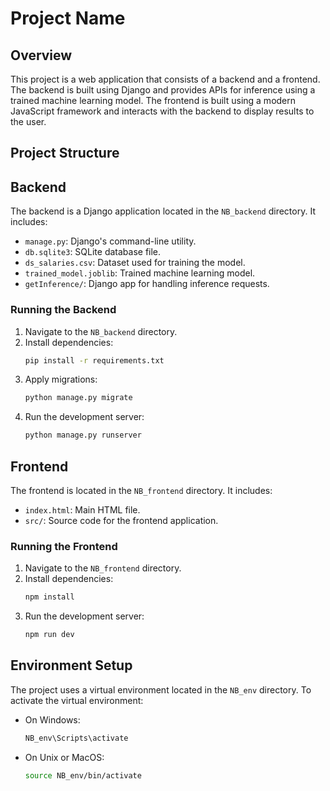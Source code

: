 # Project Name

## Overview
This project is a web application that consists of a backend and a frontend. The backend is built using Django and provides APIs for inference using a trained machine learning model. The frontend is built using a modern JavaScript framework and interacts with the backend to display results to the user.

## Project Structure


## Backend
The backend is a Django application located in the `NB_backend` directory. It includes:
- `manage.py`: Django's command-line utility.
- `db.sqlite3`: SQLite database file.
- `ds_salaries.csv`: Dataset used for training the model.
- `trained_model.joblib`: Trained machine learning model.
- `getInference/`: Django app for handling inference requests.

### Running the Backend
1. Navigate to the `NB_backend` directory.
2. Install dependencies:
    ```sh
    pip install -r requirements.txt
    ```
3. Apply migrations:
    ```sh
    python manage.py migrate
    ```
4. Run the development server:
    ```sh
    python manage.py runserver
    ```

## Frontend
The frontend is located in the `NB_frontend` directory. It includes:
- `index.html`: Main HTML file.
- `src/`: Source code for the frontend application.

### Running the Frontend
1. Navigate to the `NB_frontend` directory.
2. Install dependencies:
    ```sh
    npm install
    ```
3. Run the development server:
    ```sh
    npm run dev
    ```

## Environment Setup
The project uses a virtual environment located in the `NB_env` directory. To activate the virtual environment:
- On Windows:
    ```sh
    NB_env\Scripts\activate
    ```
- On Unix or MacOS:
    ```sh
    source NB_env/bin/activate
    ```
